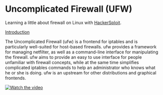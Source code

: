 # Uncomplicated Firewall (UFW)

Learning a little about firewall on Linux with [HackerSploit](https://www.youtube.com/@HackerSploit).

[Introduction](https://wiki.ubuntu.com/UncomplicatedFirewall)

The Uncomplicated Firewall (ufw) is a frontend for iptables and is particularly well-suited for host-based firewalls. ufw provides a framework for managing netfilter, as well as a command-line interface for manipulating the firewall. ufw aims to provide an easy to use interface for people unfamiliar with firewall concepts, while at the same time simplifies complicated iptables commands to help an administrator who knows what he or she is doing. ufw is an upstream for other distributions and graphical frontends.



[![Watch the video](https://yt3.ggpht.com/ytc/AMLnZu9nSdhYbPUgxIavX6vicAOFioLHhkuCNeHcp-Icpw=s176-c-k-c0x00ffffff-no-rj)](https://youtu.be/f9-iYQ25K-g)
